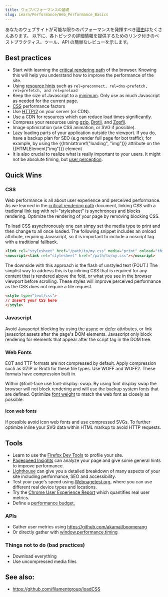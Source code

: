 ```yaml
---
title: ウェブパフォーマンスの基礎
slug: Learn/Performance/Web_Performance_Basics
---
```


あなたのウェブサイトが可能な限りのパフォーマンスを発揮すべき[理由](https://web.dev/why-speed-matters/)はたくさんあります。
以下に、各トピックの詳細情報を提供するためのリンク付きのベストプラクティス、ツール、API の簡単なレビューを示します。

## Best practices

- Start with learning the [critical rendering path](/ja/docs/Web/Performance/Critical_rendering_path) of the browser. Knowing this will help you understand how to improve the performance of the site.
- Using [resource hints](/ja/docs/Web/Performance/Controlling_resource_delivery_with_resource_hints) such as `rel=preconnect, rel=dns-prefetch, rel=prefetch, and rel=preload`
- Keep the size of Javascript to a [minimum](https://medium.com/@addyosmani/the-cost-of-javascript-in-2018-7d8950fbb5d4). Only use as much Javascript as needed for the current page.
- [CSS](/ja/docs/Learn/Performance/CSS_performance) performance factors
- Use [HTTP/2](/ja/docs/Learn/Performance/HTTP2) on your server (or CDN).
- Use a CDN for resources which can reduce load times significantly.
- Compress your resources using [gzip](https://www.gnu.org/software/gzip/), [Brotli](https://github.com/google/brotli), and [Zopfli](https://github.com/google/zopfli).
- Image optimization (use CSS animation, or SVG if possible).
- Lazy loading parts of your application outside the viewport. If you do, have a backup plan for SEO (e.g render full page for bot traffic); for example, by using the {{htmlattrxref("loading", "img")}} attribute on the {{HTMLElement("img")}} element
- It is also crucial to realize what is really important to your users. It might not be absolute timing, but [user perception](/ja/docs/Learn/Performance/perceived_performance).

## Quick Wins

### CSS

Web performance is all about user experience and perceived performance. As we learned in the [critical rendering path](/ja/docs/Web/Performance/Critical_rendering_path) document, linking CSS with a tradional link tag with rel="stylesheet" is synchronous and blocks rendering. Optimize the rendering of your page by removing blocking CSS.

To load CSS asynchronously one can simpy set the media type to print and then change to all once loaded. The following snippet includes an onload attribute, requiring Javascript, so it is important to include a noscript tag with a traditional fallback.

```html
<link rel="stylesheet" href="/path/to/my.css" media="print" onload="this.media='all'">
<noscript><link rel="stylesheet" href="/path/to/my.css"></noscript>
```

The downside with this approach is the flash of unstyled text (FOUT.) The simplist way to address this is by inlining CSS that is required for any content that is rendered above the fold, or what you see in the browser viewport before scrolling. These styles will improve perceived performance as the CSS does not require a file request.

```html
<style type="text/css">
// Insert your CSS here
</style>
```

### Javascript

Avoid Javascript blocking by using the [async](/ja/docs/Web/HTML/Element/script) or [defer](/ja/docs/Web/HTML/Element/script) attributes, or link javascript assets after the page's DOM elements. Javascript only block rendering for elements that appear after the script tag in the DOM tree.

### Web Fonts

EOT and TTF formats are not compressed by default. Apply compression such as GZIP or Brotli for these file types. Use WOFF and WOFF2. These formats have compression built in.

Within @font-face use font-display: swap. By using font display swap the browser will not block rendering and will use the backup system fonts that are defined. Optimiize [font weight](/ja/docs/Web/CSS/font-weight) to match the web font as closely as possible.

#### Icon web fonts

If possible avoid icon web fonts and use compressed SVGs. To further optimize inline your SVG data within HTML markup to avoid HTTP requests.

## Tools

- Learn to use the [Firefox Dev Tools](/ja/docs/Tools/Performance) to profile your site.
- [Pagespeed Insights](https://developers.google.com/speed/docs/insights/v5/about) can analyze your page and give some general hints to improve performance.
- [Lighthouse](https://developers.google.com/web/tools/lighthouse/) can give you a detailed breakdown of many aspects of your site including performance, SEO and accessibility.
- Test your page's speed using [Webpagetest.org](http://webpagetest.org/), where you can use different real device types and locations.
- Try the [Chrome User Experience Report](https://developers.google.com/web/tools/chrome-user-experience-report) which quantifies real user metrics.
- Define a [performance budget.](/ja/docs/Web/Performance/Performance_budget)

### APIs

- Gather user metrics using <https://github.com/akamai/boomerang>
- Or directly gather with [window.performance.timing](/ja/docs/Web/API/Window/performance)

### Things not to do (bad practices)

- Download everything
- Use uncompressed media files

## See also:

- <https://github.com/filamentgroup/loadCSS>
